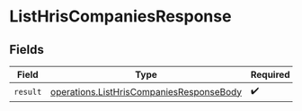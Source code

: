 # ListHrisCompaniesResponse


## Fields

| Field                                                                                                | Type                                                                                                 | Required                                                                                             | Description                                                                                          |
| ---------------------------------------------------------------------------------------------------- | ---------------------------------------------------------------------------------------------------- | ---------------------------------------------------------------------------------------------------- | ---------------------------------------------------------------------------------------------------- |
| `result`                                                                                             | [operations.ListHrisCompaniesResponseBody](../../models/operations/listhriscompaniesresponsebody.md) | :heavy_check_mark:                                                                                   | N/A                                                                                                  |